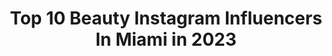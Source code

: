 ---
title: Top 10 Beauty Instagram Influencers In Miami in 2023
description: >-
  Find top beauty Instagram influencers in Miami in 2023. Most popular hashtags: #beauty #miami #miamibeach #love.
platform: Instagram
hits: 565
text_top: Analyze the most popular Instagram profiles on inBeat.
text_bottom: Our database aggregates 565 Instagram influencers like this in Miami, United States for you to collaborate.
profiles:
  - username: "valjada"
    fullname: >-
      Valentina Quijada 📷
    bio: >-
      Photographer/Director Life Has Two Rules: 1. Never Quit. 2. Always Remember Rule Number One. 📍Miami Bookings: contact@valentinaquijada.com
    location: "United States"
    followers: 26827
    engagement: 257
    commentsToLikes: 0.065128
    id: ck5cg1wozo0uj0i11kfvzyoeb
    verified: false
    hashtags: "#beautyphotographermiami, #miamiphotographer, #modelsmiami, #vintageclothing"
  - username: "browsbyzee_"
    fullname: >-
      EyebrowDesignByZⓔⓔ 🌿
    bio: >-
      🧵 THREADING MASTER 🧵 🌿BROW DESIGN / THREADING / TINT 🌿BROW LAMINATION 🇹🇷 📍BOCA RATON, FL. 🇺🇸
    location: "United States"
    followers: 5665
    engagement: 826
    commentsToLikes: 0.088628
    id: ck14l5fnwsy3d0i19hxvrfh7z
    verified: false
    hashtags: "#miami, #browsonpoint, #browartist, #eyebrowtinting"
  - username: "kemelyllanes"
    fullname: >-
      KEᗰEᒪY ᒪᒪᗩᑎEᔕ
    bio: >-
      ㅅ~ᗰOᗪEᒪ ㅅ ᗰᗩKEᑌᑭ ᗩᖇTIᔕT @makeupbykemely ㅅYOᑌTᑌᗷEᖇ “ I ᴅᴏ ᴡʜᴀᴛ I ʟᴏᴠᴇ ᴀɴᴅ I ʟᴏᴠᴇ ᴡʜᴀᴛ I ᴅᴏ” SHEIN 15% off CD: S3kemely15🛍
    location: "United States"
    followers: 11979
    engagement: 504
    commentsToLikes: 0.116203
    id: ck6ts3mi32kp50j71mwjiuqlb
    verified: false
    hashtags: "#modeling, #fashionstyle, #sheinmodel, #styleinspiration"
  - username: "lifestyleguru_kd"
    fullname: >-
      Kenny Daniels
    bio: >-
      Lifestyle Influencer Content Creator & Certified Fitness Trainer @corefitnessmiami Papa Johns Code: KENNYCYLVIA25
    location: "United States"
    followers: 14106
    engagement: 505
    commentsToLikes: 0.020349
    id: ck0ttx9564ppl0i197dl4zukx
    verified: false
    hashtags: "#photoshoot, #fashionstyle, #mensshoes, #lululemon"
  - username: "yeisyramosspa"
    fullname: >-
      Yeisy Ramos | Medical Spa
    bio: >-
      🔸RMA 🩺❤️Phlebotomist 💉💕ADN👩🏽‍⚕️ 🌟Fibroblast 🌟Botox 🌟BbGlow 🌟PRP 🔸Body Shape 🔸Eyebrows 📚Beauty Class 📍#Doral | #Kendall ⬇️Appointment / buy⬇️
    location: "United States"
    followers: 139840
    engagement: 71
    commentsToLikes: 0.202064
    id: ckaorwqg7p3k80i78h1hm0psd
    verified: false
    hashtags: "#miamiface, #beautymiami, #cosmeticinjector, #yeisyramosspa"
  - username: "racheljoyfit"
    fullname: >-
      Rachel Joy
    bio: >-
      📍Miami ᖴITᑎEᔕᔕ ▫️ᒪIᖴEᔕTYᒪE Join my Ladies Boot Camp: Nov 21⬇️
    location: "United States"
    followers: 235479
    engagement: 324
    commentsToLikes: 0.100893
    id: ck0vxa9ugxxqo0i19csdznp80
    verified: false
    hashtags: "#beauty, #miamibootcamp, #shredded, #love"
  - username: "yxniraaa"
    fullname: >-
      👁yani👁
    bio: >-
      🌜• stay true in the dark & humble in the spotlight • 🌞 Miami📍 Model 🎞 Lifestyle on camera 🎥 Beauty + Wellness
    location: "United States"
    followers: 2330
    engagement: 564
    commentsToLikes: 0.051043
    id: ck6ts1ksq29z50j71wbegy03m
    verified: false
    hashtags: "#model, #tlc, #tlcproducts, #fashionmodel"
  - username: "stati.uniti.ontheroad"
    fullname: >-
      Stati Uniti On The Road | 🇺🇸🗽🌇
    bio: >-
      🇺🇸 USA On The Road 🇺🇸 seguici su Facebook! https://www.facebook.com/statiunitiamerica/
    location: "United States"
    followers: 13698
    engagement: 1141
    commentsToLikes: 0.010216
    id: ck14l5exgsy240i198nyg5r1d
    verified: false
    hashtags: "#bhfyp, #florida, #autumn, #socal"
  - username: "lileidydelgado"
    fullname: >-
      Lileidy Delgado
    bio: >-
      Living in Miami. Accident 911Help Car Accident 📞305-615-4051
    location: "United States"
    followers: 131391
    engagement: 132
    commentsToLikes: 0.027520
    id: ck1345zhnuvj30i193etxiqrk
    verified: false
    hashtags: "#miami, #brickell, #miamiholiday, #influencers"
  - username: "beautyfactoryfl"
    fullname: >-
      Beauty Factory
    bio: >-
      8050 Pines Blvd Pembroke Pines, FL 33025 954-505-7968 📞
    location: "United States"
    followers: 21699
    engagement: 237
    commentsToLikes: 0.112963
    id: ck5zpp8kit2ws0i14ljhi7g7i
    verified: false
    hashtags: "#browardhair, #braids, #hair, #lacefrontal"
---